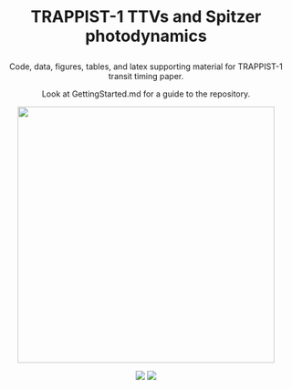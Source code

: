 
<h1>
  <p align="center">
  TRAPPIST-1 TTVs and Spitzer photodynamics
  </p>
</h1>
<p align="center">
Code, data, figures, tables, and latex supporting material for TRAPPIST-1 transit timing paper.
  </p>
<p align="center">
Look at GettingStarted.md for a guide to the repository.
  </p>
 <p align="center">
 
 <img width = "450" src="https://github.com/ericagol/TRAPPIST1_Spitzer/blob/master/Google_Doodle_TRAPPIST1.jpg?raw=true"/>
 </p>
 
 <p align="center">
  <a href="<a href="https://docs.google.com/viewer?url=https://github.com/ericagol/TRAPPIST1_Spitzer/raw/master-pdf/tex/refining_trappit1_ttvs.pdf"><img src="https://img.shields.io/badge/read-the_paper-brightgreen.svg?style=flat"/></a> <a href="https://travis-ci.org/github/ericagol/TRAPPIST1_Spitzer/"><img src ="https://travis-ci.org/ericagol/TRAPPIST1_Spitzer.svg?branch=master"></a></p>
